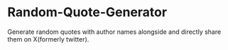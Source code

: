 # Random-Quote-Generator
Generate random quotes with author names alongside and directly share them on X(formerly twitter).
